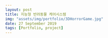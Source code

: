```yaml
---
layout: post
title: 지능형 반려동물 케어시스템
img: "assets/img/portfolio/3DHorrorGame.jpg"
date: 27 September 2019
tags: [Portfolio, project]
---
```

